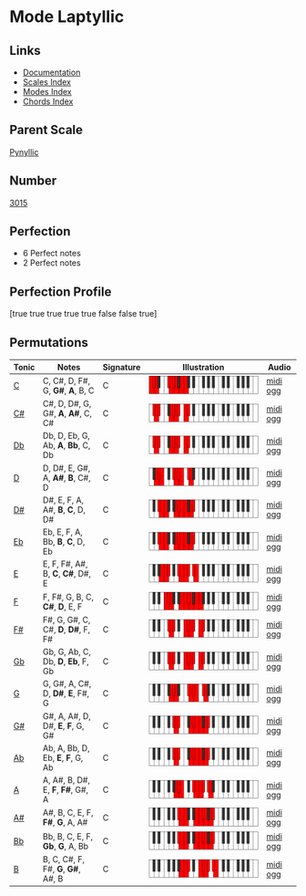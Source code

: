 # Mode Laptyllic

## Links

- [Documentation](index.md)
- [Scales Index](Scales.md)
- [Modes Index](Modes.md)
- [Chords Index](Chords.md)

## Parent Scale

[Pynyllic](ScalePynyllic.md)

## Number

[3015](https://ianring.com/musictheory/scales/3015)

## Perfection

- 6 Perfect notes
- 2 Perfect notes

## Perfection Profile

[true true true true true false false true]

## Permutations

| Tonic | Notes | Signature | Illustration | Audio |
|-------|-------|-----------|--------------|-------|
| [C](ModeCNaturalLaptyllic.md) | C, C#, D, F#, G, **G#**, **A**, B, C | C | ![CNaturalLaptyllic](ModeCNaturalLaptyllic.png) | [midi](ModeCNaturalLaptyllic.mid) [ogg](ModeCNaturalLaptyllic.ogg) |
| [C#](ModeCSharpLaptyllic.md) | C#, D, D#, G, G#, **A**, **A#**, C, C# | C | ![CSharpLaptyllic](ModeCSharpLaptyllic.png) | [midi](ModeCSharpLaptyllic.mid) [ogg](ModeCSharpLaptyllic.ogg) |
| [Db](ModeDFlatLaptyllic.md) | Db, D, Eb, G, Ab, **A**, **Bb**, C, Db | C | ![DFlatLaptyllic](ModeDFlatLaptyllic.png) | [midi](ModeDFlatLaptyllic.mid) [ogg](ModeDFlatLaptyllic.ogg) |
| [D](ModeDNaturalLaptyllic.md) | D, D#, E, G#, A, **A#**, **B**, C#, D | C | ![DNaturalLaptyllic](ModeDNaturalLaptyllic.png) | [midi](ModeDNaturalLaptyllic.mid) [ogg](ModeDNaturalLaptyllic.ogg) |
| [D#](ModeDSharpLaptyllic.md) | D#, E, F, A, A#, **B**, **C**, D, D# | C | ![DSharpLaptyllic](ModeDSharpLaptyllic.png) | [midi](ModeDSharpLaptyllic.mid) [ogg](ModeDSharpLaptyllic.ogg) |
| [Eb](ModeEFlatLaptyllic.md) | Eb, E, F, A, Bb, **B**, **C**, D, Eb | C | ![EFlatLaptyllic](ModeEFlatLaptyllic.png) | [midi](ModeEFlatLaptyllic.mid) [ogg](ModeEFlatLaptyllic.ogg) |
| [E](ModeENaturalLaptyllic.md) | E, F, F#, A#, B, **C**, **C#**, D#, E | C | ![ENaturalLaptyllic](ModeENaturalLaptyllic.png) | [midi](ModeENaturalLaptyllic.mid) [ogg](ModeENaturalLaptyllic.ogg) |
| [F](ModeFNaturalLaptyllic.md) | F, F#, G, B, C, **C#**, **D**, E, F | C | ![FNaturalLaptyllic](ModeFNaturalLaptyllic.png) | [midi](ModeFNaturalLaptyllic.mid) [ogg](ModeFNaturalLaptyllic.ogg) |
| [F#](ModeFSharpLaptyllic.md) | F#, G, G#, C, C#, **D**, **D#**, F, F# | C | ![FSharpLaptyllic](ModeFSharpLaptyllic.png) | [midi](ModeFSharpLaptyllic.mid) [ogg](ModeFSharpLaptyllic.ogg) |
| [Gb](ModeGFlatLaptyllic.md) | Gb, G, Ab, C, Db, **D**, **Eb**, F, Gb | C | ![GFlatLaptyllic](ModeGFlatLaptyllic.png) | [midi](ModeGFlatLaptyllic.mid) [ogg](ModeGFlatLaptyllic.ogg) |
| [G](ModeGNaturalLaptyllic.md) | G, G#, A, C#, D, **D#**, **E**, F#, G | C | ![GNaturalLaptyllic](ModeGNaturalLaptyllic.png) | [midi](ModeGNaturalLaptyllic.mid) [ogg](ModeGNaturalLaptyllic.ogg) |
| [G#](ModeGSharpLaptyllic.md) | G#, A, A#, D, D#, **E**, **F**, G, G# | C | ![GSharpLaptyllic](ModeGSharpLaptyllic.png) | [midi](ModeGSharpLaptyllic.mid) [ogg](ModeGSharpLaptyllic.ogg) |
| [Ab](ModeAFlatLaptyllic.md) | Ab, A, Bb, D, Eb, **E**, **F**, G, Ab | C | ![AFlatLaptyllic](ModeAFlatLaptyllic.png) | [midi](ModeAFlatLaptyllic.mid) [ogg](ModeAFlatLaptyllic.ogg) |
| [A](ModeANaturalLaptyllic.md) | A, A#, B, D#, E, **F**, **F#**, G#, A | C | ![ANaturalLaptyllic](ModeANaturalLaptyllic.png) | [midi](ModeANaturalLaptyllic.mid) [ogg](ModeANaturalLaptyllic.ogg) |
| [A#](ModeASharpLaptyllic.md) | A#, B, C, E, F, **F#**, **G**, A, A# | C | ![ASharpLaptyllic](ModeASharpLaptyllic.png) | [midi](ModeASharpLaptyllic.mid) [ogg](ModeASharpLaptyllic.ogg) |
| [Bb](ModeBFlatLaptyllic.md) | Bb, B, C, E, F, **Gb**, **G**, A, Bb | C | ![BFlatLaptyllic](ModeBFlatLaptyllic.png) | [midi](ModeBFlatLaptyllic.mid) [ogg](ModeBFlatLaptyllic.ogg) |
| [B](ModeBNaturalLaptyllic.md) | B, C, C#, F, F#, **G**, **G#**, A#, B | C | ![BNaturalLaptyllic](ModeBNaturalLaptyllic.png) | [midi](ModeBNaturalLaptyllic.mid) [ogg](ModeBNaturalLaptyllic.ogg) |
